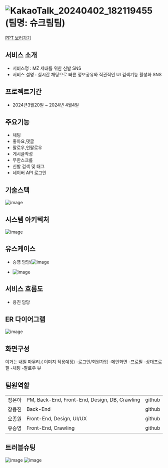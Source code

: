 # ![KakaoTalk_20240402_182119455](https://github.com/2023-SMHRD-KDT-AI-16/Shoekream/assets/157657703/b77a1bfd-a43d-4518-bfc7-b2b4f60024c5) <br>(팀명: 슈크림팀)
<a href="https://www.miricanvas.com/v/131r577">PPT 보러가기</a>
## 서비스 소개
- 서비스명 : MZ 세대를 위한 신발 SNS  
- 서비스 설명 : 실시간 채팅으로 빠른 정보공유와 직관적인 UI 검색기능 활성화 SNS 

## 프로젝트기간
- 2024년3월20일 ~ 2024년 4월4일 

## 주요기능
-  채팅
-  좋아요,댓글
-  팔로우,언팔로우
-  게시글작성
-  무한스크롤
-  신발 검색 및 태그
-  네이버 API 로그인
## 기술스택
![image](https://github.com/2023-SMHRD-KDT-AI-16/Shoekream/assets/157657703/fbb90356-2a0a-4776-b2ec-382f11a39143)


## 시스템 아키텍처
![image](https://github.com/2023-SMHRD-KDT-AI-16/Shoekream/assets/157657703/e9fe1fbb-5812-4504-a88b-f52a15723d82)


## 유스케이스
- 승영 담당(![image](https://github.com/2023-SMHRD-KDT-AI-16/Shoekream/assets/157584487/3f34ecc0-bcee-450f-8989-4672d319c480)

- ![image]()
## 서비스 흐름도
- 용진 담당
## ER 다이어그램
![image](https://github.com/2023-SMHRD-KDT-AI-16/Shoekream/assets/157657703/6aa42cbd-d531-4873-9c39-3ad2c4bdf11b)

## 화면구성
 이거는 내일 마무리.( 이미지 적용예정) 
 -로그인/회원가입
 -메인화면 
 -프로필
 -상대프로필
 -채팅
 -팔로우 뷰 
 
## 팀원역할
<table>
    <tr>
        <td>정은아</td>
        <td>PM, Back-End, Front-End, Design, DB, Crawling</td>
        <td>github</td>
    </tr>
     <tr>
        <td>장용진</td>
        <td>Back-End </td>
         <td>github</td>
    </tr> 
     <tr>
        <td>오종원</td>
        <td>Front-End, Design, UI/UX</td>
         <td>github</td>
    </tr>
    <tr>
        <td>유승영</td>
        <td>Front-End, Crawling </td>
        <td>github</td>
    </tr>
</table>

## 트러블슈팅

![image](https://github.com/2023-SMHRD-KDT-AI-16/Shoekream/assets/157657703/5ca02c88-c98d-41e7-b330-d8df5683a437)
![image](https://github.com/2023-SMHRD-KDT-AI-16/Shoekream/assets/157657703/0ecb92b7-cb5b-4277-ae55-5d2920066c92)




